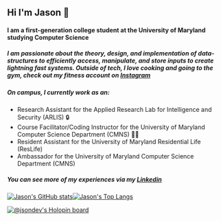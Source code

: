 ## Hi I'm Jason 👋
#### I am a first-generation college student at the University of Maryland studying Computer Science  
##### I am passionate about the theory, design, and implementation of data-structures to efficiently access, manipulate, and store inputs to create lightning fast systems. Outside of tech, I love cooking and going to the gym, check out my fitness account on [Instagram](https://www.instagram.com/deversfit/) 

##### On campus, I currently work as an: 
- Research Assistant for the Applied Research Lab for Intelligence and Security (ARLIS) 🔒
- Course Facilitator/Coding Instructor for the University of Maryland Computer Science Department (CMNS) 🧑‍🏫
- Resident Assistant for the University of Maryland Residential Life (ResLife) 
- Ambassador for the University of Maryland Computer Science Department (CMNS)

##### You can see more of my experiences via my [Linkedin](https://www.linkedin.com/in/jsondev) 

[![Jason's GitHub stats](https://github-readme-stats-gamma-ashy-92.vercel.app/api?username=jsondevers&show_icons=true&theme=dracula&count_private=false)](https://github.com/jsondevers/github-readme-stats)[![Jason's Top Langs](https://github-readme-stats-gamma-ashy-92.vercel.app/api/top-langs/?username=jsondevers&langs_count=9&layout=compact&hide=Cython,CSS,html,Standard%20ML,python,Jupyter%20Notebook,make,cmake&theme=dracula&count_private=false)](https://github.com/jsondevers/github-readme-stats)

[![@jsondev's Holopin board](https://holopin.me/jsondev)](https://holopin.io/@jsondev)


